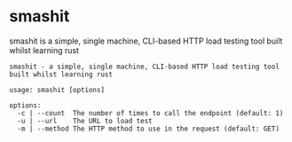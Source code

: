 # smashit

smashit is a simple, single machine, CLI-based HTTP load testing tool built whilst learning rust

```
smashit - a simple, single machine, CLI-based HTTP load testing tool built whilst learning rust

usage: smashit [options]

options:
  -c | --count  The number of times to call the endpoint (default: 1)
  -u | --url    The URL to load test
  -m | --method The HTTP method to use in the request (default: GET)
```
